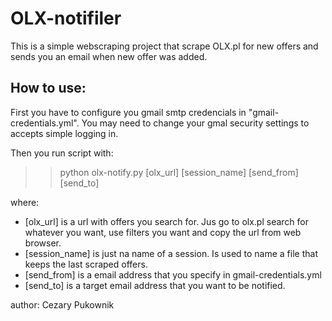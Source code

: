 # OLX-notifiler

This is a simple webscraping project that scrape OLX.pl for new offers and sends you an email when new offer was added.

## How to use:

First you have to configure you gmail smtp credencials in "gmail-credentials.yml".
You may need to change your gmal security settings to accepts simple logging in.

Then you run script with:

>> python olx-notify.py [olx_url] [session_name] [send_from] [send_to]

where:
- [olx_url] is a url with offers you search for. Jus go to olx.pl search for whatever you want, use filters you want and copy the url from web browser.
- [session_name] is just na name of a session. Is used to name a file that keeps the last scraped offers.
- [send_from] is a email address that you specify in gmail-credentials.yml
- [send_to] is a target email address that you want to be notified.

author: Cezary Pukownik